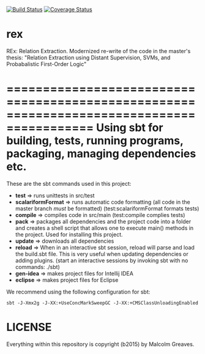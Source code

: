 [![Build Status](https://travis-ci.org/malcolmgreaves/rex.svg?branch=master)](https://travis-ci.org/malcolmgreaves/rex) [![Coverage Status](https://coveralls.io/repos/malcolmgreaves/rex/badge.svg)](https://coveralls.io/r/malcolmgreaves/rex)
# rex
REx: Relation Extraction. Modernized re-write of the code in the master's thesis: "Relation Extraction using Distant Supervision, SVMs, and Probabalistic First-Order Logic"

==========================================================================================
Using sbt for building, tests, running programs, packaging, managing dependencies etc.
==========================================================================================

These are the sbt commands used in this project:
*  **test** => runs unittests in src/test
*  **scalariformFormat** => runs automatic code formatting (all code in the master branch *must* be formatted) (test:scalariformFormat formats tests)
*  **compile** => compiles code in src/main (test:compile complies tests)
*  **pack** => packages all dependencies and the project code into a folder and creates a shell script that allows one to execute main() methods in the project. Used for installing this project.
*  **update** => downloads all dependencies
*  **reload** => When in an interactive sbt session, reload will parse and load the build.sbt file. This is very useful when updating dependencies or adding plugins. (start an interactive sessions by invoking sbt with no commands: ./sbt)
*  **gen-idea** => makes project files for Intellij IDEA 
*  **eclipse** => makes project files for Eclipse

We recommend using the following configuration for sbt:

    sbt -J-Xmx2g -J-XX:+UseConcMarkSweepGC -J-XX:+CMSClassUnloadingEnabled

LICENSE
=======
Everything within this repository is copyright (b2015) by Malcolm Greaves.
